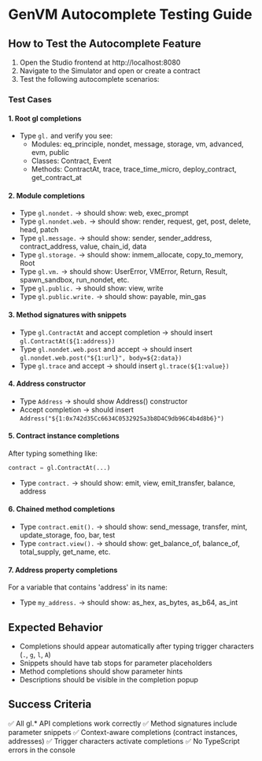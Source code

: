 # GenVM Autocomplete Testing Guide

## How to Test the Autocomplete Feature

1. Open the Studio frontend at http://localhost:8080
2. Navigate to the Simulator and open or create a contract
3. Test the following autocomplete scenarios:

### Test Cases

#### 1. Root gl completions
- Type `gl.` and verify you see:
  - Modules: eq_principle, nondet, message, storage, vm, advanced, evm, public
  - Classes: Contract, Event
  - Methods: ContractAt, trace, trace_time_micro, deploy_contract, get_contract_at

#### 2. Module completions
- Type `gl.nondet.` → should show: web, exec_prompt
- Type `gl.nondet.web.` → should show: render, request, get, post, delete, head, patch
- Type `gl.message.` → should show: sender, sender_address, contract_address, value, chain_id, data
- Type `gl.storage.` → should show: inmem_allocate, copy_to_memory, Root
- Type `gl.vm.` → should show: UserError, VMError, Return, Result, spawn_sandbox, run_nondet, etc.
- Type `gl.public.` → should show: view, write
- Type `gl.public.write.` → should show: payable, min_gas

#### 3. Method signatures with snippets
- Type `gl.ContractAt` and accept completion → should insert `gl.ContractAt(${1:address})`
- Type `gl.nondet.web.post` and accept → should insert `gl.nondet.web.post("${1:url}", body=${2:data})`
- Type `gl.trace` and accept → should insert `gl.trace(${1:value})`

#### 4. Address constructor
- Type `Address` → should show Address() constructor
- Accept completion → should insert `Address("${1:0x742d35Cc6634C0532925a3b8D4C9db96C4b4d8b6}")`

#### 5. Contract instance completions
After typing something like:
```python
contract = gl.ContractAt(...)
```
- Type `contract.` → should show: emit, view, emit_transfer, balance, address

#### 6. Chained method completions
- Type `contract.emit().` → should show: send_message, transfer, mint, update_storage, foo, bar, test
- Type `contract.view().` → should show: get_balance_of, balance_of, total_supply, get_name, etc.

#### 7. Address property completions
For a variable that contains 'address' in its name:
- Type `my_address.` → should show: as_hex, as_bytes, as_b64, as_int

## Expected Behavior
- Completions should appear automatically after typing trigger characters (`.`, `g`, `l`, `A`)
- Snippets should have tab stops for parameter placeholders
- Method completions should show parameter hints
- Descriptions should be visible in the completion popup

## Success Criteria
✅ All gl.* API completions work correctly
✅ Method signatures include parameter snippets
✅ Context-aware completions (contract instances, addresses)
✅ Trigger characters activate completions
✅ No TypeScript errors in the console